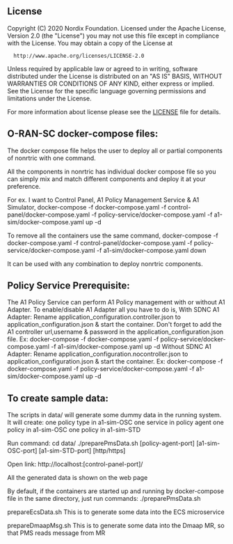 ## License
Copyright (C) 2020 Nordix Foundation.
Licensed under the Apache License, Version 2.0 (the "License")
you may not use this file except in compliance with the License.
You may obtain a copy of the License at

      http://www.apache.org/licenses/LICENSE-2.0

Unless required by applicable law or agreed to in writing, software
distributed under the License is distributed on an "AS IS" BASIS,
WITHOUT WARRANTIES OR CONDITIONS OF ANY KIND, either express or implied.
See the License for the specific language governing permissions and
limitations under the License.

For more information about license please see the [LICENSE](LICENSE.txt) file for details.

## O-RAN-SC docker-compose files:
The docker compose file helps the user to deploy all or partial components of nonrtric with one command.

All the components in nonrtric has individual docker compose file so you can simply mix and match different components and deploy
it at your preference.

For ex.
I want to Control Panel, A1 Policy Management Service & A1 Simulator,
docker-compose -f docker-compose.yaml -f control-panel/docker-compose.yaml -f policy-service/docker-compose.yaml -f a1-sim/docker-compose.yaml up -d

To remove all the containers use the same command,
docker-compose -f docker-compose.yaml -f control-panel/docker-compose.yaml -f policy-service/docker-compose.yaml -f a1-sim/docker-compose.yaml down

It can be used with any combination to deploy nonrtric components.

## Policy Service Prerequisite:
The A1 Policy Service can perform A1 Policy management with or without A1 Adapter. To enable/disable A1 Adapter all you have to do is,
With SDNC A1 Adapter:
Rename application_configuration.controller.json to application_configuration.json & start the container. Don't forget to add the A1 controller url,username & password in the application_configuration.json file.
Ex:
docker-compose -f docker-compose.yaml -f policy-service/docker-compose.yaml -f a1-sim/docker-compose.yaml up -d
Without SDNC A1 Adapter:
Rename application_configuration.nocontroller.json to application_configuration.json & start the container.
Ex:
docker-compose -f docker-compose.yaml -f policy-service/docker-compose.yaml -f a1-sim/docker-compose.yaml up -d

## To create sample data:
The scripts in data/ will generate some dummy data in the running system.
It will create:
one policy type in a1-sim-OSC
one service in policy agent
one policy in a1-sim-OSC
one policy in a1-sim-STD

Run command:
cd data/
./preparePmsData.sh [policy-agent-port] [a1-sim-OSC-port] [a1-sim-STD-port] [http/https]

Open link:
http://localhost:[control-panel-port]/

All the generated data is shown on the web page

By default, if the containers are started up and running by docker-compose file in the same directory, just run commands:
./preparePmsData.sh

prepareEcsData.sh
This is to generate some data into the ECS microservice

prepareDmaapMsg.sh
This is to generate some data into the Dmaap MR, so that PMS reads message from MR